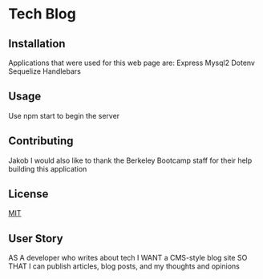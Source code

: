 # Tech Blog

## Installation
Applications that were used for this web page are:
Express
Mysql2
Dotenv
Sequelize
Handlebars

## Usage
Use npm start to begin the server

## Contributing
Jakob
I would also like to thank the Berkeley Bootcamp staff for their help building this application

## License
[MIT](https://choosealicense.com/licenses/mit/)

## User Story
AS A developer who writes about tech
I WANT a CMS-style blog site
SO THAT I can publish articles, blog posts, and my thoughts and opinions